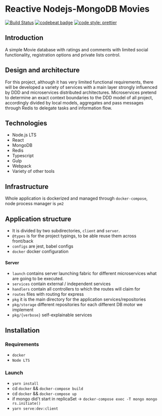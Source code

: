 # Reactive Nodejs-MongoDB Movies

[![Build Status](https://travis-ci.org/sckv/nodejs-reactive-moviebase.svg?branch=master)](https://travis-ci.org/sckv/nodejs-reactive-moviebase)
[![codebeat badge](https://codebeat.co/badges/3684d439-e8c5-41ef-8d08-36afe1303a1f)](https://codebeat.co/projects/github-com-sckv-nodejs-reactive-moviebase-master)
[![code style: prettier](https://img.shields.io/badge/code_style-prettier-ff69b4.svg?style=flat)](https://github.com/prettier/prettier)


## Introduction

A simple Movie database with ratings and comments with limited social functionality, registration options and private lists control.

## Design and architecture

For this project, although it has very limited functional requirements, there will be developed a variety of services with a main layer strongly influenced by DDD and microservices distributed architectures. 
Microservices pretend to determine an exact context boundaries to the DDD model of all project, accordingly divided by local models, aggregates and pass messages through Redis to delegate tasks and information flow.

## Technologies

- Node.js LTS
- React
- MongoDB
- Redis
- Typescript
- Gulp
- Webpack
- Variety of other tools

## Infrastructure

Whole application is dockerized and managed through `docker-compose`, node process manager is `pm2`

## Application structure

- It is divided by two subdirectories, `client` and `server`.
- `@types` is for the project typings, to be able reuse them across front/back
- `configs` are jest, babel configs
- `docker` docker configuration

#### Server

- `launch` contains server launching fabric for different microservices what are going to be executed.
- `services` contain external / independent services
- `handlers` contain all controllers to which the routes will claim for
- `routes` files with routing for express
- `pkg` it is the main directory for the application services/repositories
- `pkg/storage` different repositories for each different DB motor we implement
- `pkg/{verbose}` self-explainable services

## Installation

### Requirements

- `docker`
- `Node LTS`

### Launch

- `yarn install`
- cd `docker` && `docker-compose build`
- cd `docker` && `docker-compose up`
- if mongo did't start in replicaSet -> `docker-compose exec -T mongo mongo rs.initiate()`
- `yarn serve:dev:client`
